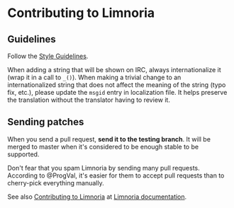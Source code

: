 # Contributing to Limnoria

## Guidelines

Follow the [Style Guidelines].

When adding a string that will be shown on IRC, always internationalize
it (wrap it in a call to `_()`).
When making a trivial change to an internationalized string that does not
affect the meaning of the string (typo fix, etc.), please update the
`msgid` entry in localization file. It helps preserve the translation
without the translator having to review it.


[Style Guidelines]:http://supybot.aperio.fr/doc/develop/style.html

## Sending patches

When you send a pull request, **send it to the testing branch**. 
It will be merged to master when it's considered to be enough stable to be 
supported.

Don't fear that you spam Limnoria by sending many pull requests. According 
to @ProgVal, it's easier for them to accept pull requests than to 
cherry-pick everything manually.

See also [Contributing to Limnoria] at [Limnoria documentation].

[Contributing to Limnoria]:http://supybot.aperio.fr/doc/contribute/index.html#contributing-to-limnoria

[Limnoria documentation]:http://supybot.aperio.fr/doc/index.html
